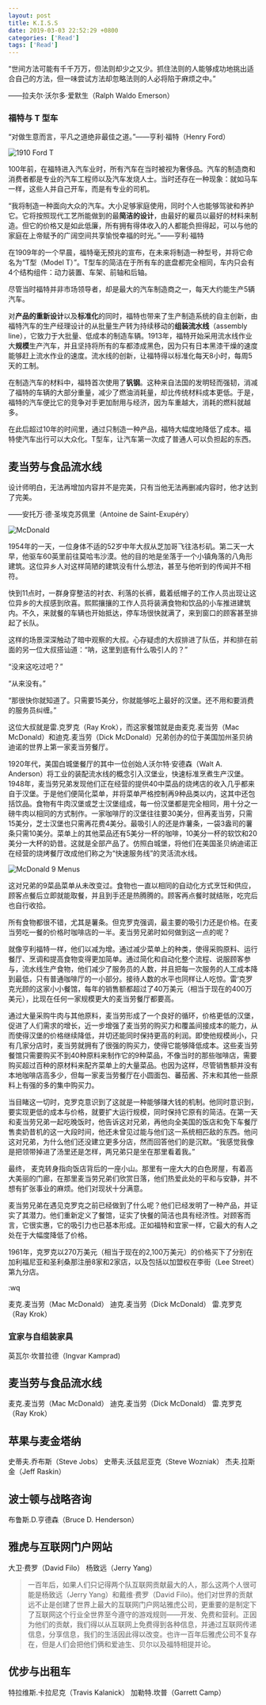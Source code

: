 ```yaml
---
layout: post
title: K.I.S.S
date: 2019-03-03 22:52:29 +0800
categories: ['Read']
tags: ['Read']
---
```


“世间方法可能有千千万万，但法则却少之又少。抓住法则的人能够成功地挑出适合自己的方法，但一味尝试方法却忽略法则的人必将陷于麻烦之中。”

——拉夫尔·沃尔多·爱默生（Ralph Waldo Emerson）

### 福特与 T 型车

“对做生意而言，平凡之道绝非最佳之道。”——亨利·福特（Henry Ford）

![1910 Ford T](/assets/Simplify-Richard-Koch-Greg-Lockwood/1910Ford-T.jpg)

100年前，在福特进入汽车业时，所有汽车在当时被视为奢侈品。汽车的制造商和消费者都是专业的汽车工程师以及汽车发烧人士。当时还存在一种现象：就如马车一样，这些人并自己开车，而是有专业的司机。

“我将制造一种面向大众的汽车。大小足够家庭使用，同时个人也能够驾驶和养护它。它将按照现代工艺所能做到的最**简洁的设计**，由最好的雇员以最好的材料来制造。但它的价格又是如此低廉，所有拥有得体收入的人都能负担得起，可以与他的家庭在上帝赋予的广阔空间共享愉悦幸福的时光。”——亨利·福特

在1909年的一个早晨，福特毫无预兆的宣布，在未来将制造一种型号，并将它命名为“T型（Model T）”。T型车的简洁在于所有车的底盘都完全相同，车内只会有4个结构组件：动力装置、车架、前轴和后轴。

尽管当时福特并非市场领导者，却是最大的汽车制造商之一，每天大约能生产5辆汽车。

对**产品的重新设计**以及**标准化**的同时，福特也带来了生产制造系统的自主创新，由福特汽车的生产经理设计的从批量生产转为持续移动的**组装流水线**（assembly line），它致力于大批量、低成本的制造车辆。1913年，福特开始采用流水线作业大**规模**生产汽车，并且坚持将所有的车都漆成黑色，因为只有日本黑漆干燥的速度能够赶上流水作业的速度。流水线的创新，让福特得以标准化每天8小时，每周5天的工制。

在制造汽车的材料中，福特首次使用了**钒钢**。这种来自法国的发明轻而强韧，消减了福特的车辆的大部分重量，减少了燃油消耗量，却比传统材料成本更低。于是，福特的汽车便比它的竞争对手更加耐用与经济，因为车重越大，消耗的燃料就越多。

在此后超过10年的时间里，通过只制造一种产品，福特大幅度地降低了成本。福特使汽车出行可以大众化。T型车，让汽车第一次成了普通人可以负担起的东西。

## 麦当劳与食品流水线

设计师明白，无法再增加内容并不是完美，只有当他无法再删减内容时，他才达到了完美。

——安托万·德·圣埃克苏佩里（Antoine de Saint-Exupéry）

![McDonald](/assets/Simplify-Richard-Koch-Greg-Lockwood/15-McDonald-15.jpg)

1954年的一天，一位身体不适的52岁中年大叔从芝加哥飞往洛杉矶。第二天一大早，他驱车60英里前往莫哈韦沙漠。他的目的地是坐落于一个小镇角落的八角形建筑。这位异乡人对这样简陋的建筑没有什么想法，甚至与他听到的传闻并不相符。

快到11点时，一群身穿整洁的衬衣、利落的长裤，戴着纸帽子的工作人员出现让这位异乡的大叔感到欣喜。熙熙攘攘的工作人员将装满食物和饮品的小车推进建筑内。不久，来就餐的车辆也开始抵达，停车场很快就满了，来到窗口的顾客甚至排起了长队。

这样的场景深深触动了暗中观察的大叔。心存疑虑的大叔排进了队伍，并和排在前面的另一位大叔搭讪道：“呐，这里到底有什么吸引人的？”

“没来这吃过吧？”

“从来没有。”

“那很快你就知道了。只需要15美分，你就能够吃上最好的汉堡。还不用和要消费的服务员纠缠。”


这位大叔就是雷.克罗克（Ray Krok），而这家餐馆就是由麦克.麦当劳（Mac McDonald）和迪克.麦当劳（Dick McDonald）兄弟创办的位于美国加州圣贝纳迪诺的世界上第一家麦当劳餐厅。

1920年代，美国白城堡餐厅的其中一位创始人沃尔特·安德森（Walt A. Anderson）将工业的装配流水线的概念引入汉堡业，快速标准烹煮生产汉堡。1948年，麦当劳兄弟发现他们正在经营的提供40中菜品的烧烤店的收入几乎都来自于汉堡。于是他们便简化菜单，并将菜单严格控制再9种品类以内，这其中还包括饮品。食物有牛肉汉堡或芝士汉堡组成，每一份汉堡都是完全相同，用十分之一磅牛肉以相同的方式制作。一家咖啡厅的汉堡往往要30美分，但再麦当劳，只需15美分，芝士汉堡也只需再花费4美分。最吸引人的还是炸薯条，一袋3盎司的薯条只需10美分。菜单上的其他菜品还有5美分一杯的咖啡，10美分一杯的软饮和20美分一大杯的奶昔。这就是全部产品了。仿照白城堡，将他们在美国圣贝纳迪诺正在经营的烧烤餐厅改成他们称之为“快速服务线”的灵活流水线。

![McDonald 9 Menus](/assets/Simplify-Richard-Koch-Greg-Lockwood/McDonald-Menus.jpg)

这对兄弟的9菜品菜单从未改变过。食物也一直以相同的自动化方式烹饪和供应，顾客点餐后立即就能取餐，并且到手还是热腾腾的。顾客再点餐时就结账，吃完后也自行收拾。

所有食物都很不错，尤其是薯条。但克罗克强调，最主要的吸引力还是价格。在麦当劳吃一餐的价格时咖啡店的一半。麦当劳兄弟时如何做到这一点的呢？

就像亨利福特一样，他们以减为增。通过减少菜单上的种类，使得采购原料、运行餐厅、烹调和提高食物变得更加简单。通过简化和自动化整个流程、说服顾客参与，流水线生产食物，他们减少了服务员的人数，并且把每一次服务的人工成本降到最低，只有普通咖啡厅的一小部分。接待人数的水平也同样让人吃惊。雷‘克罗克光顾的这家小小餐馆，每年的销售额都超过了40万美元（相当于现在的400万美元），比现在任何一家规模更大的麦当劳餐厅都要高。

通过大量采购牛肉与其他原料，麦当劳形成了一个良好的循环，价格更低的汉堡，促进了人们需求的增长，近一步增强了麦当劳的购买力和覆盖间接成本的能力，从而使得汉堡的价格继续降低，并切还能同时保持更高的利润。即使他规模尚小，只有几家分店时，麦当劳就拥有了很强的购买力，使得它能够降低成本。这些麦当劳餐馆只需要购买不到40种原料来制作它的9种菜品，不像当时的那些咖啡店，需要购买超过百种的原材料来配齐菜单上的大量菜品。也因为这样，尽管销售额并没有本地咖啡店高多少，但每一家麦当劳餐厅在小圆面包、蕃茄酱、芥末和其他一些原料上有强的多的集中购买力。

当目睹这一切时，克罗克意识到了这就是一种能够赚大钱的机制。他同时意识到，要实现更低的成本与价格，就要扩大运行规模，同时保持它原有的简洁。在第一天和麦当劳兄弟一起吃晚饭时，他告诉这对兄弟，再他向全美国的饭店和免下车餐厅售卖奶昔机的这一大段时间，他还未曾见过能与他们这一系统相匹敌的东西。他问这对兄弟，为什么他们还没建立更多分店，然而回答他们的是沉默。“我感觉我像是把领带掉进了汤里还是怎样，两兄弟只是坐在那里看着我。”

最终， 麦克转身指向饭店背后的一座小山。那里有一座大大的白色房屋，有着高大美丽的门廊，在那里麦当劳兄弟们欣赏日落，他们热爱此处的平和与安静，并不想有扩张事业的麻烦。他们对现状十分满意。

麦当劳兄弟在遇见克罗克之前已经做到了什么呢？他们已经发明了一种产品，并证实了其潜力。他们重新定义了餐馆，证实了快餐的简洁也具有经济性。对顾客而言，它很实惠，它的吸引力也已基本形成。正如福特和宜家一样，它最大的有人之处在于大幅度降低了价格。

1961年，克罗克以270万美元（相当于现在的2,100万美元）的价格买下了分别在加利福尼亚和圣利桑那注册8家和2家店，以及包括以加盟权在李街（Lee Street）第九分店。

:wq


麦克.麦当劳（Mac McDonald）
迪克.麦当劳（Dick McDonald）
雷.克罗克（Ray Krok）










### 宜家与自组装家具

英瓦尔·坎普拉德（Ingvar Kamprad)

## 麦当劳与食品流水线

麦克.麦当劳（Mac McDonald）
迪克.麦当劳（Dick McDonald）
雷.克罗克（Ray Krok）

## 苹果与麦金塔纳

史蒂夫.乔布斯（Steve Jobs）
史蒂夫.沃兹尼亚克（Steve Wozniak）
杰夫.拉斯金（Jeff Raskin）

## 波士顿与战略咨询

布鲁斯.D.亨德森（Bruce D. Henderson）

## 雅虎与互联网门户网站

大卫·费罗（David Filo）
杨致远（Jerry Yang）

> 一百年后，如果人们只记得两个队互联网贡献最大的人，那么这两个人很可能是杨致远（Jerry Yang）和戴维·费罗（David Filo)。他们对世界的贡献远不止是创建了世界上最大的互联网门户网站雅虎公司，更重要的是制定下了互联网这个行业全世界至今遵守的游戏规则——开发、免费和营利。正因为他们的贡献，我们得以从互联网上免费得到各种信息，并通过互联网传递信息，分享信息，我们的生活因此得以改变。也许一百年后雅虎公司不复存在，但是人们会把他们俩和爱迪生、贝尔以及福特相提并论。

## 优步与出租车

特拉维斯.卡拉尼克（Travis Kalanick）
加勒特.坎普（Garrett Camp）
